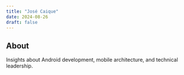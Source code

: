```yaml
---
title: "José Caique"
date: 2024-08-26
draft: false
---
```


## About

Insights about Android development, mobile architecture, and technical leadership.